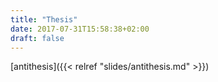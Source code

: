 ```yaml
---
title: "Thesis"
date: 2017-07-31T15:58:38+02:00
draft: false
---
```

[antithesis]({{< relref "slides/antithesis.md" >}})
